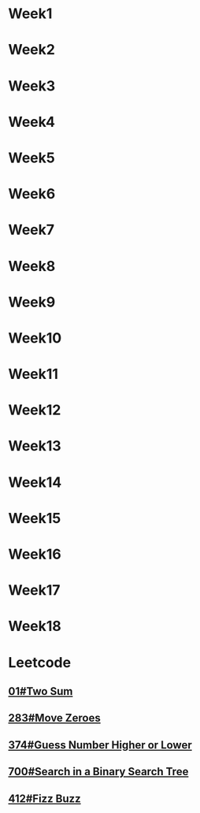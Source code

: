 # Week1

# Week2

# Week3

# Week4

# Week5

# Week6

# Week7

# Week8

# Week9

# Week10

# Week11

# Week12

# Week13

# Week14

# Week15

# Week16

# Week17

# Week18

# Leetcode

## [01#Two Sum](https://github.com/only980531/python/blob/master/Leetcode/1%23_%20Two%20Sum_06170124.py)

## [283#Move Zeroes](https://github.com/only980531/python/blob/master/Leetcode/283%23_%20Move%20Zeroes_06170124.py)

## [374#Guess Number Higher or Lower](https://github.com/only980531/python/blob/master/Leetcode/374%23_%20%20Guess%20Number%20Higher%20or%20Lower_06170124.py)


## [700#Search in a Binary Search Tree](https://github.com/only980531/python/blob/master/Leetcode/700%23_%20Search%20in%20a%20Binary%20Search%20Tree_06170124.py)

## [412#Fizz Buzz](https://github.com/only980531/python/blob/master/Leetcode/412%23_%20Fizz%20Buzz_06170124.py)



